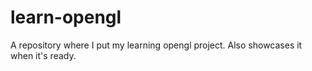 # learn-opengl
A repository where I put my learning opengl project. Also showcases it when it's ready.
